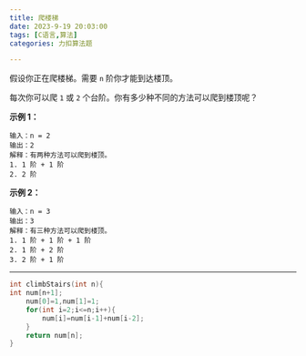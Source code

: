 ```yaml
---
title: 爬楼梯
date: 2023-9-19 20:03:00
tags: [C语言,算法]
categories: 力扣算法题

---
```


假设你正在爬楼梯。需要 `n` 阶你才能到达楼顶。

每次你可以爬 `1` 或 `2` 个台阶。你有多少种不同的方法可以爬到楼顶呢？

 

**示例 1：**

```
输入：n = 2
输出：2
解释：有两种方法可以爬到楼顶。
1. 1 阶 + 1 阶
2. 2 阶
```

**示例 2：**

```
输入：n = 3
输出：3
解释：有三种方法可以爬到楼顶。
1. 1 阶 + 1 阶 + 1 阶
2. 1 阶 + 2 阶
3. 2 阶 + 1 阶
```



---

~~~c
int climbStairs(int n){
int num[n+1];
    num[0]=1,num[1]=1;
    for(int i=2;i<=n;i++){
        num[i]=num[i-1]+num[i-2];
    }
    return num[n];
}


~~~

